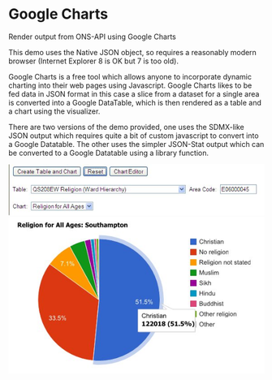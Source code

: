 Google Charts
====================

Render output from ONS-API using Google Charts


This demo uses the Native JSON object, so requires a reasonably modern browser (Internet Explorer 8 is OK but 7 is too old).
 
Google Charts is a free tool which allows anyone to incorporate dynamic charting into their web pages using Javascript. Google Charts likes to be fed data in JSON format in this case a slice from a dataset for a single area is converted into a Google DataTable, which is then rendered as a table and a chart using the visualizer.
 
There are two versions of the demo provided, one uses the SDMX-like JSON output which requires quite a bit of custom javascript to convert into a Google Datatable. The other uses the simpler JSON-Stat output which can be converted to a Google Datatable using a library function.


![Screenshot](https://raw.githubusercontent.com/ONSdigital/ons-api_googlecharts/master/screenshot.jpg "Screenshot")
![Screenshot](https://raw.githubusercontent.com/ONSdigital/ons-api_googlecharts/master/screenshot2.jpg "Screenshot")